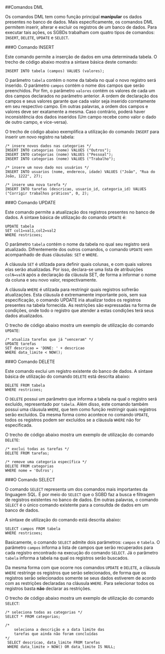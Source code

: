 ##Comandos DML

Os comandos DML tem como função principal **manipular** os dados presentes no banco de dados. Mais especificamente, os comandos DML permitem inserir, alterar e excluir os registros de um banco de dados. Para executar tais ações, os SGBDs trabalham com quatro tipos de comandos: `INSERT`, `DELETE`, `UPDATE` e `SELECT`.

###O Comando INSERT

Este comando permite a inserção de dados em uma determinada tabela. O trecho de código abaixo mostra a sintaxe básica deste comando:

```
INSERT INTO tabela (campos) VALUES (valores);
```

O parâmetro `tabela` contém o nome da tabela no qual o novo registro será inserido. O parâmetro `campos` contém o nome dos campos que serão preenchidos. Por fim, o parâmetro `valores` contém os valores de cada um dos campos declarados no parâmetro anterior. A ordem de declaração dos campos e seus valores garante que cada valor seja inserido corretamente em seu respectivo campo. Em outras palavras, a ordem dos campos e valores deve ser exatamente a mesma. Caso contrário, poderá haver inconsistência dos dados inseridos (Um campo recebe como valor o dado de outro campo, e vice-versa).

O trecho de código abaixo exemplifica a utilização do comando `INSERT` para inserir um novo registro na tabela:

```
/* insere novos dados nas categorias */
INSERT INTO categorias (nome) VALUES ("Outros");
INSERT INTO categorias (nome) VALUES ("Pessoal");
INSERT INTO categorias (nome) VALUES ("Trabalho");

/* insere um novo dado nos usuários */
INSERT INTO usuarios (nome, endereco, idade) VALUES ("João", "Rua do João, 1222", 27);

/* insere uma nova tarefa */
INSERT INTO tarefas (descricao, usuario_id, categoria_id) VALUES ("Corrigir trabalhos práticos", 0, 2);
```

###O Comando UPDATE

Este comando permite a atualização dos registros presentes no banco de dados. A sintaxe básica de utilização do comando `UPDATE` é:

```
UPDATE tabela
SET col1=val1,col2=val2
WHERE restricoes;
```

O parâmetro `tabela` contém o nome da tabela no qual seu registro será atualizado. Difrentemente dos outros comandos, o comando `UPDATE` vem acompanhado de duas cláusulas: `SET` e `WHERE`.

A cláusula `SET` é utilzada para definir quais colunas, e com quais valores elas serão atualizadas. Por isso, declara-se uma lista de atribuições `colN=valN` após a declaração da cláusula SET, de forma a informar o nome da coluna e seu novo valor, respectivamente.

A cláusula `WHERE` é utilzada para restringir quais registros sofrerão atualizações. Esta cláusula é extremamente importante pois, sem sua especificação, o comando UPDATE iria atualizar todos os registros presentes na tabela fornecida. As restrições são expressadas na forma de condições, onde todo o registro que atender a estas condições terá seus dados atualizados.

O trecho de código abaixo mostra um exemplo de utilização do comando `UPDATE`:

```
/* atualiza tarefas que já "venceram" */
UPDATE tarefas
SET descricao = 'DONE: ' + descricao
WHERE data_limite < NOW();
```

###O Comando DELETE

Este comando exclui um registro existente do banco de dados. A sintaxe básica de utilização do comando `DELETE` está descrita abaixo:

```
DELETE FROM tabela
WHERE restricoes;
```

O `DELETE` possui um parâmetro que informa a tabela na qual o registro será excluído, representado por `tabela`. Além disso, este comando também possui uma cláusula `WHERE`, que tem como função restringir quais registros serão excluídos. Da mesma forma como acontece no comando `UPDATE`, todos os registros podem ser excluídos se a cláusula `WHERE` não for especificada.

O trecho de código abaixo mostra um exemplo de utilização do comando `DELETE`:

```
/* exclui todas as tarefas */
DELETE FROM tarefas;

/* remove uma categoria específica */
DELETE FROM categorias
WHERE nome = 'Outros';
```

###O Comando SELECT

O comando `SELECT` representa um dos comandos mais importantes da linguagem SQL. É por meio do `SELECT` que o SGBD faz a busca e filtragem de registros existentes no banco de dados. Em outras palavras, o comando `SELECT` é o único comando existente para a consultda de dados em um banco de dados.

A sintaxe de utilização do comando está descrita abaixo:

```
SELECT campos FROM tabela
WHERE restricoes;
```

Basicamente, o comando `SELECT` admite dois parâmetros: `campos` e `tabela`. O parâmetro `campos` informa a lista de campos que serão recuperados para cada registro encontrado na execução do comando `SELECT`. Já o parâmetro `tabela` informa a tabela na qual os registros serão buscados.

Da mesma forma com que ocorre nos comandos `UPDATE` e `DELETE`, a cláusula `WHERE` restringe os registros que serão selecionados, de forma que os registros serão selecionados somente se seus dados estiverem de acordo com as restrições declaradas na cláusula `WHERE`. Para selecionar todos os registros basta **não** declarar as restrições.

O trecho de código abaixo mostra um exemplo de utilização do comando `SELECT`:

```
/* seleciona todas as categorias */
SELECT * FROM categorias;

/*
	seleciona a descrição e a data limite das
	tarefas que ainda não foram concluídas
*/
 SELECT descricao, data_limite FROM tarefas
 WHERE data_limite > NOW() OR data_limite IS NULL;
```
